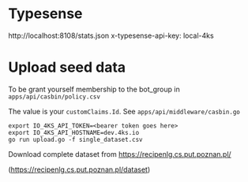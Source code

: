 # Typesense

http://localhost:8108/stats.json
x-typesense-api-key: local-4ks

# Upload seed data

To be grant yourself membership to the bot_group in `apps/api/casbin/policy.csv`

The value is your `customClaims.Id`. See `apps/api/middleware/casbin.go`

```
export IO_4KS_API_TOKEN=<bearer token goes here>
export IO_4KS_API_HOSTNAME=dev.4ks.io
go run upload.go -f single_dataset.csv
```

Download complete dataset from
https://recipenlg.cs.put.poznan.pl/

(https://recipenlg.cs.put.poznan.pl/dataset)

